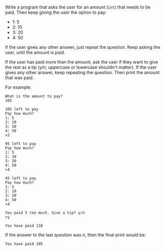 Write a program that asks the user for an amount (`int`) that needs to be paid. Then keep giving the user the option to pay:

- 1: 5
- 2: 10
- 3: 20
- 4: 50

If the user gives any other answer, just repeat the question. Keep asking the user, until the amount is paid.

If the user has paid more than the amount, ask the user if they want to give the rest as a tip (y/n; uppercase or lowercase shouldn't matter). If the user gives any other answer, keep repeating the question. Then print the amount that was paid.

For example:

```
What is the amount to pay?
105

105 left to pay
Pay how much?
1: 5
2: 10
3: 20
4: 50
>2

95 left to pay
Pay how much?
1: 5
2: 10
3: 20
4: 50
>4

45 left to pay
Pay how much?
1: 5
2: 10
3: 20
4: 50
>4

You paid 5 too much. Give a tip? y/n
>y

You have paid 110
```

If the answer to the last question was _n_, then the final print would be:

```
You have paid 105
```